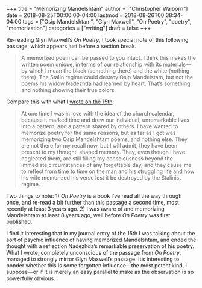 +++
title = "Memorizing Mandelshtam"
author = ["Christopher Walborn"]
date = 2018-08-25T00:00:00-04:00
lastmod = 2018-08-26T00:38:34-04:00
tags = ["Osip Mandelshtam", "Glyn Maxwell", "On Poetry", "poetry", "memorization"]
categories = ["writing"]
draft = false
+++

Re-reading Glyn Maxwell&rsquo;s _On Poetry_, I took special note of this following passage, which appears just before a section break.

> A memorized poem can be passed to you intact. I think this makes the written poem unique, in terms of our relationship with its materials—by which I mean the black (something there) and the white (nothing there). The Stalin regime could destroy Osip Mandelstam, but not the poems his widow Nadezhda had learned by heart. That&rsquo;s something and nothing showing their true colors.

<!--more-->

Compare this with what I [wrote on the 15th](https://www.tuirgin.com/post/20180815-journal-poetry):

> At one time I was in love with the idea of the church calendar, because it marked time and drew our individual, unremarkable lives into a pattern, and a pattern shared by others. I have wanted to memorize poetry for the same reasons, but as far as I got was memorizing two Osip Mandelshtam poems, and nothing else. They are not there for my recall now, but I will admit, they have been present to my thought, shaped memory. They, even though I have neglected them, are still filling my consciousness beyond the immediate circumstances of any forgettable day, and they cause me to reflect from time to time on the man and his struggling life and how his wife memorized his verse lest it be destroyed by the Stalinist regime.

Two things to note: 1) _On Poetry_ is a book I&rsquo;ve read all the way through once, and re-read a bit further than this passage a second time, most recently at least 3 years ago. 2) I was aware of and memorizing Mandelshtam at least 8 years ago, well before _On Poetry_ was first published.

I find it interesting that in my journal entry of the 15th I was talking about the sort of psychic influence of having memorized Mandelshtam, and ended the thought with a reflection Nadezhda&rsquo;s remarkable preservation of his poetry. What I wrote, completely unconscious of the passage from _On Poetry_, managed to strongly mirror Glyn Maxwell&rsquo;s passage. It&rsquo;s interesting to ponder whether this is some forgotten influence—the most potent kind, I suppose—or if it is merely an easy parallel to make as the observation is so powerfully obvious.
